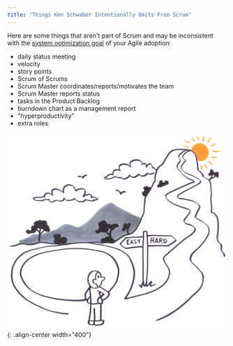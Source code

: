 ```yaml
---
title: "Things Ken Schwaber Intentionally Omits From Scrum"
---
```

Here are some things that aren't part of Scrum and may be inconsistent with the [system optimization goal](/you-wont-change-your-organization-without-an-optimization-goal/) of your Agile adoption:
* daily status meeting  
* velocity
* story points
* Scrum of Scrums
* Scrum Master coordinates/reports/motivates the team
* Scrum Master reports status
* tasks in the Product Backlog
* burndown chart as a management report
* "hyperproductivity"
* extra roles


![LeSS is hard](../images/less-is-hard.png){: .align-center width="400"}
